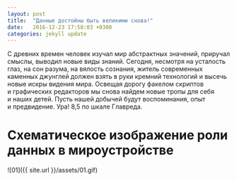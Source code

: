 ```yaml
---
layout: post
title:  "Данные достойны быть великими снова!"
date:   2016-12-23 17:58:03 +0300
categories: jekyll update
---
```

<p>С&nbsp;древних времен человек изучал мир абстрактных значений, приручал смыслы, выводил новые виды знаний. Сегодня, несмотря на&nbsp;усталость глаз, на&nbsp;сон разума, на&nbsp;вялость сознания, житель современных каменных джунглей должен взять в&nbsp;руки кремний технологий и&nbsp;высечь новые искры видения мира. Освещая дорогу факелом скриптов и&nbsp;графических редакторов мы&nbsp;снова найдем новые тропы для себя и&nbsp;наших детей. Пусть нашей добычей будут воспоминания, опыт и&nbsp;предвидение. Ура! 8,5 по&nbsp;шкале Главреда.</p>

<h1>Схематическое изображение роли данных в&nbsp;мироустройстве</h1>

![01]({{ site.url }}/assets/01.gif)